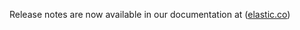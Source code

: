 Release notes are now available in our documentation at ([elastic.co](https://www.elastic.co/guide/en/apm/agent/python/current/release-notes.html))

